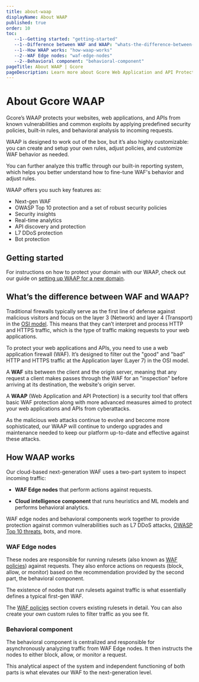 ```yaml
---
title: about-waap
displayName: About WAAP
published: true
order: 10
toc:
   --1--Getting started: "getting-started"
   --1--Difference between WAF and WAAP: "whats-the-difference-between-waf-and-waap"
   --1--How WAAP works: "how-waap-works"
   --2--WAF Edge nodes: "waf-edge-nodes"
   --2--Behavioral component: "behavioral-component"
pageTitle: About WAAP | Gcore
pageDescription: Learn more about Gcore Web Application and API Protection and available security features.
---
```

# About Gcore WAAP

Gcore’s WAAP protects your websites, web applications, and APIs from known vulnerabilities and common exploits by applying predefined security policies, built-in rules, and behavioral analysis to incoming requests. 

WAAP is designed to work out of the box, but it’s also highly customizable: you can create and setup your own rules, adjust policies, and customize WAF behavior as needed. 

You can further analyze this traffic through our built-in reporting system, which helps you better understand how to fine-tune WAF's behavior and adjust rules. 

WAAP offers you such key features as: 

* Next-gen WAF 
* OWASP Top 10 protection and a set of robust security policies  
* Security insights 
* Real-time analytics 
* API discovery and protection 
* L7 DDoS protection 
* Bot protection 

## Getting started 

For instructions on how to protect your domain with our WAAP, check out our guide on <a href="https://gcore.com/docs/waap/getting-started/configure-waap-for-a-domain" target="_blank">setting up WAAP for a new domain</a>. 

## What’s the difference between WAF and WAAP? 

Traditional firewalls typically serve as the first line of defense against malicious visitors and focus on the layer 3 (Network) and layer 4 (Transport) in the <a href="https://osi-model.com/" target="_blank">OSI model</a>. This means that they can’t interpret and process HTTP and HTTPS traffic, which is the type of traffic making requests to your web applications. 

To protect your web applications and APIs, you need to use a web application firewall (WAF). It’s designed to filter out the "good" and "bad" HTTP and HTTPS traffic at the Application layer (Layer 7) in the OSI model. 

A **WAF** sits between the client and the origin server, meaning that any request a client makes passes through the WAF for an "inspection" before arriving at its destination, the website's origin server. 

A **WAAP** (Web Application and API Protection) is a security tool that offers basic WAF protection along with more advanced measures aimed to protect your web applications and APIs from cyberattacks. 

As the malicious web attacks continue to evolve and become more sophisticated, our WAAP will continue to undergo upgrades and maintenance needed to keep our platform up-to-date and effective against these attacks. 

## How WAAP works 

Our cloud-based next-generation WAF uses a two-part system to inspect incoming traffic: 

* **WAF Edge nodes** that perform actions against requests. 

* **Cloud intelligence component** that runs heuristics and ML models and performs behavioral analytics. 

WAF edge nodes and behavioral components work together to provide protection against common vulnerabilities such as L7 DDoS attacks, <a href="" target="_blank">OWASP Top 10 threats</a>, bots, and more. 

### WAF Edge nodes 

These nodes are responsible for running rulesets (also known as <a href="https://gcore.com/docs/waap/waf-policies" target="_blank">WAF policies</a>) against requests. They also enforce actions on requests (block, allow, or monitor) based on the recommendation provided by the second part, the behavioral component.  

The existence of nodes that run rulesets against traffic is what essentially defines a typical first-gen WAF.  

<alert-element type="tip" title="Tip">
 
The <a href="https://gcore.com/docs/waap/waf-policies" target="_blank">WAF policies</a> section covers existing rulesets in detail. You can also create your own custom rules to filter traffic as you see fit. 
 
</alert-element>

### Behavioral component 

The behavioral component is centralized and responsible for asynchronously analyzing traffic from WAF Edge nodes. It then instructs the nodes to either block, allow, or monitor a request.  

This analytical aspect of the system and independent functioning of both parts is what elevates our WAF to the next-generation level.